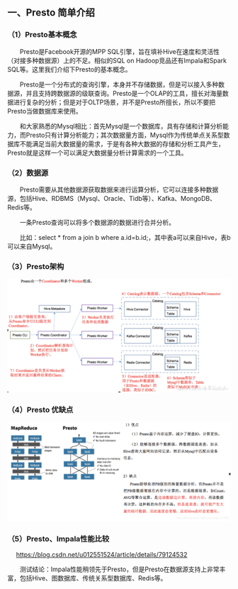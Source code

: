 ## 一、Presto 简单介绍

### （1）Presto基本概念

&emsp;&emsp;Presto是Facebook开源的MPP SQL引擎，旨在填补Hive在速度和灵活性（对接多种数据源）上的不足。相似的SQL on Hadoop竞品还有Impala和Spark SQL等。这里我们介绍下Presto的基本概念。

&emsp;&emsp;Presto是一个分布式的查询引擎，本身并不存储数据，但是可以接入多种数据源，并且支持跨数据源的级联查询。Presto是一个OLAP的工具，擅长对海量数据进行复杂的分析；但是对于OLTP场景，并不是Presto所擅长，所以不要把Presto当做数据库来使用。

&emsp;&emsp;和大家熟悉的Mysql相比：首先Mysql是一个数据库，具有存储和计算分析能力，而Presto只有计算分析能力；其次数据量方面，Mysql作为传统单点关系型数据库不能满足当前大数据量的需求，于是有各种大数据的存储和分析工具产生，Presto就是这样一个可以满足大数据量分析计算需求的一个工具。

### （2）数据源

&emsp;&emsp;Presto需要从其他数据源获取数据来进行运算分析，它可以连接多种数据源，包括Hive、RDBMS（Mysql、Oracle、Tidb等）、Kafka、MongoDB、Redis等。

&emsp;&emsp;一条Presto查询可以将多个数据源的数据进行合并分析。

&emsp;&emsp;比如：select * from a join b where a.id=b.id;，其中表a可以来自Hive，表b可以来自Mysql。

### （3）Presto架构

![img](./images/架构.png)

### （4）Presto 优缺点

![img](./images/优缺点.png)

### （5）Presto、Impala性能比较

     https://blog.csdn.net/u012551524/article/details/79124532

&emsp;&emsp;测试结论：Impala性能稍领先于Presto，但是Presto在数据源支持上非常丰富，包括Hive、图数据库、传统关系型数据库、Redis等。
